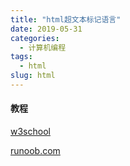```yaml
---
title: "html超文本标记语言"
date: 2019-05-31
categories:
  - 计算机编程
tags:
  - html
slug: html
---
```


#### 教程

[w3school](http://www.w3school.com.cn/html/index.asp)

[runoob.com](https://www.runoob.com/html/html-tutorial.html)

